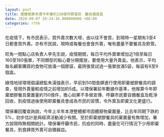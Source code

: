 ```yaml
---
layout: post
title: 團體推算本港今年棄約150億件膠餐具　籲自備餐盒
date: 2020-09-07 10:24:16.000000000 +08:00
categories: rthk
---
```


在疫情下，有市民表示，買外賣次數大增，由以往不會買，到現時一星期有3至4日都會買外賣。亦有市民說，現時或每餐也會食外賣，唯有盡量不要餐具及飲管。

旺角一間點心店負責人李先生說，疫情期間，每日平均外賣單增加近1倍至每日160至180張單，不同類型的點心要分開擺放，要使用大量外賣盒。他表示，平均每名顧客購買的食物可放滿一個膠袋，最誇張曾試過一張單放滿5袋，每袋有8至9個盒。

綠惜地球環境倡議總監朱漢強表示，早前到50間食肆進行使用即棄塑膠餐具的調查，發現外賣量較疫情之前增加約5成。以環保署前年數據作基準，他推算今年即棄塑膠餐具棄置量約150億件，擔心如果不多做宣傳、呼籲市民要自備餐盒及乾淨回收，到疫情過後使用即棄餐具會成為市民的習慣，令外賣及即棄文化更盛行。

環保署回覆查詢說，今年上半年本港整體都市固體廢物棄置量，比去年同期下跌約5%，初步估計是與經濟活動減少有關。至於即棄塑膠餐具的棄置量有無增加，署方說現時無相關統計。環保署呼籲市民，抗疫的同時，盡量在可行情況下少用即棄餐具，到食肆買外賣可自備器皿。
